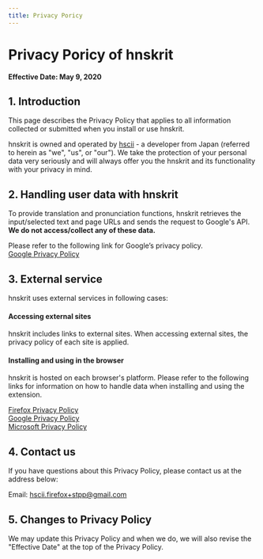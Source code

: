 ```yaml
---
title: Privacy Poricy
---
```


# Privacy Poricy of hnskrit

**Effective Date: May 9, 2020**

## 1. Introduction

This page describes the Privacy Policy that applies to all information collected or submitted when you install or use hnskrit.

hnskrit is owned and operated by [hscii](https://github.com/hscii) - a developer from Japan (referred to herein as "we", "us", or "our"). We take the protection of your personal data very seriously and will always offer you the hnskrit and its functionality with your privacy in mind.

## 2. Handling user data with hnskrit

To provide translation and pronunciation functions, hnskrit retrieves the input/selected text and page URLs and sends the request to Google's API.
**We do not access/collect any of these data.**

Please refer to the following link for Google’s privacy policy.  
[Google Privacy Policy](https://policies.google.com/privacy)

## 3. External service

hnskrit uses external services in following cases:

#### Accessing external sites

hnskrit includes links to external sites. When accessing external sites, the privacy policy of each site is applied.

#### Installing and using in the browser

hnskrit is hosted on each browser's platform.
Please refer to the following links for information on how to handle data when installing and using the extension.

[Firefox Privacy Policy](https://www.mozilla.org/en-US/privacy/firefox/)  
[Google Privacy Policy](https://policies.google.com/privacy)  
[Microsoft Privacy Policy](https://privacy.microsoft.com/)

## 4. Contact us

If you have questions about this Privacy Policy, please contact us at the address below:

Email: hscii.firefox+stpp@gmail.com

## 5. Changes to Privacy Policy

We may update this Privacy Policy and when we do, we will also revise the "Effective Date" at the top of the Privacy Policy.
